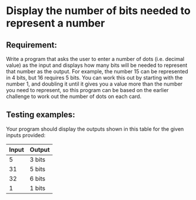 # Display the number of bits needed to represent a number

## Requirement:

Write a program that asks the user to enter a number of dots (i.e. decimal value) as the input and displays how many bits will be needed to represent that number as the output. For example, the number 15 can be represented in 4 bits, but 16 requires 5 bits. You can work this out by starting with the number 1, and doubling it until it gives you a value more than the number you need to represent, so this program can be based on the earlier challenge to work out the number of dots on each card.

## Testing examples:

Your program should display the outputs shown in this table for the given inputs provided:

| Input | Output |
| ----- | ------ |
| 5     | 3 bits |
| 31    | 5 bits |
| 32    | 6 bits |
| 1     | 1 bits |